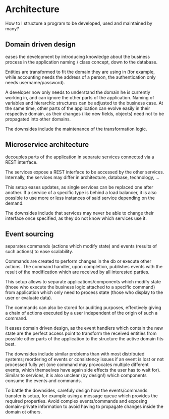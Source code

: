 # Architecture

How to I structure a program to be developed, used and maintained by many?

## Domain driven design

eases the development by introducing knowledge about the business process in the application naming / class concept, down to the database.

Entities are transformed to fit the domain they are using in (for example, while accounting needs the address of a person, the authentication only needs username/password).

A developer now only needs to understand the domain he is currently working in, and can ignore the other parts of the application. Naming of variables and hierarchic structures can be adjusted to the business case. At the same time, other parts of the application can evolve easily in their respective domain, as their changes (like new fields, objects) need not to be propagated into other domains.

The downsides include the maintenance of the transformation logic.

## Microservice architecture

decouples parts of the application in separate services connected via a REST interface.

The services expose a REST interface to be accessed by the other services. Internally, the services may differ in architecture, database, technology, ...

This setup eases updates, as single services can be replaced one after another. If a service of a specific type is behind a load balancer, it is also possible to use more or less instances of said service depending on the demand.

The downsides include that services may never be able to change their interface once specified, as they do not know which services use it.

## Event sourcing

separates commands (actions which modify state) and events (results of such actions) to ease scalability.

Commands are created to perform changes in the db or execute other actions. The command handler, upon completion, publishes events with the result of the modification which are received by all interested parties.

This setup allows to separate applications/components which modify state (those who execute the business logic attached to a specific command) from application which only need to process state (those who display to the user or evaluate data).

The commands can also be stored for auditing purposes, effectively giving a chain of actions executed by a user independent of the origin of such a command.

It eases domain driven design, as the event handlers which contain the new state are the perfect access point to transform the received entities from possible other parts of the application to the structure the active domain fits best.

The downsides include similar problems than with most distributed systems; reordering of events or consistency issues if an event is lost or not processed fully yet (one command may provocates multiple different events, which themselves have again side effects the user has to wait for). Similar to services, it is also unclear (by design!) which components consume the events and commands.

To battle the downsides, carefuly design how the events/commands transfer is setup, for example using a message queue which provides the required properties. Avoid complex events/commands and exposing domain-private information to avoid having to propagate changes inside the domain ot others.